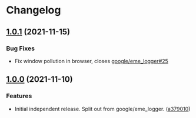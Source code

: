 # Changelog

## [1.0.1](https://github.com/joeyparrish/karma-local-wd-launcher/compare/v1.0.1...v1.0.0) (2021-11-15)

### Bug Fixes

* Fix window pollution in browser, closes [google/eme_logger#25](https://github.com/google/eme_logger/issues/25)


## [1.0.0](https://github.com/joeyparrish/trace-anything/commit/a37901024826f4600c5998d4da16099016b8aa18) (2021-11-10)

### Features

* Initial independent release.  Split out from google/eme_logger. ([a379010](https://github.com/joeyparrish/trace-anything/commit/a37901024826f4600c5998d4da16099016b8aa18))
